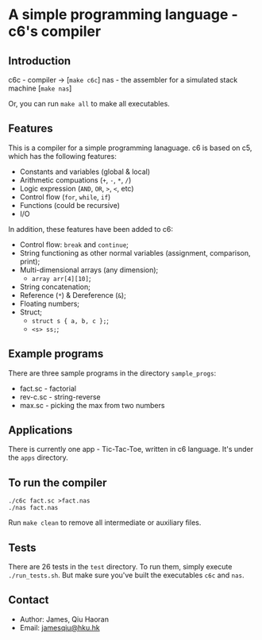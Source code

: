 # A simple programming language - c6's compiler

## Introduction

c6c - compiler -> [`make c6c`]
nas - the assembler for a simulated stack machine [`make nas`]

Or, you can run `make all` to make all executables.

## Features

This is a compiler for a simple programming lanaguage. c6 is based on c5, which has the following features:

- Constants and variables (global & local)
- Arithmetic compuations (`+`, `-`, `*`, `/`)
- Logic expression (`AND`, `OR`, `>`, `<`, etc)
- Control flow (`for`, `while`, `if`)
- Functions (could be recursive)
- I/O

In addition, these features have been added to c6:

- Control flow: `break` and `continue`;
- String functioning as other normal variables (assignment, comparison, print);
- Multi-dimensional arrays (any dimension);
	- `array arr[4][10]`;
- String concatenation;
- Reference (`*`) & Dereference (`&`);
- Floating numbers;
- Struct;
	- `struct s { a, b, c };`;
	- `<s> ss;`;

## Example programs

There are three sample programs in the directory `sample_progs`:

- fact.sc - factorial
- rev-c.sc - string-reverse
- max.sc - picking the max from two numbers

## Applications

There is currently one app - Tic-Tac-Toe, written in c6 language. It's under the `apps` directory.

## To run the compiler

```
./c6c fact.sc >fact.nas
./nas fact.nas
```

Run `make clean` to remove all intermediate or auxiliary files.

## Tests

There are 26 tests in the `test` directory. To run them, simply execute `./run_tests.sh`. But make sure you've built the executables `c6c` and `nas`.

## Contact

- Author: James, Qiu Haoran
- Email: jamesqiu@hku.hk
